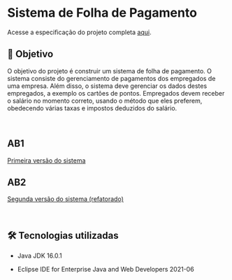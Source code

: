 # Sistema de Folha de Pagamento

Acesse a especificação do projeto completa [aqui](https://github.com/audreyemmely/folha-de-pagamento/blob/main/especificacao_projeto.pdf).

## :dart: Objetivo 
O objetivo do projeto é construir um sistema de folha de pagamento. O sistema consiste do gerenciamento de pagamentos dos empregados de uma empresa. Além disso, o sistema deve
gerenciar os dados destes empregados, a exemplo os cartões de pontos. Empregados devem receber o salário no momento correto, usando o método que eles preferem, obedecendo várias taxas e impostos deduzidos do salário.

<br/>

## AB1
[Primeira versão do sistema](https://github.com/audreyemmely/folha-de-pagamento/tree/main/sistema-folha-de-pagamento)

## AB2
[Segunda versão do sistema (refatorado)](https://github.com/audreyemmely/folha-de-pagamento/tree/main/payroll_refac)

<br/>

## 🛠️ Tecnologias utilizadas
- Java JDK 16.0.1

- Eclipse IDE for Enterprise Java and Web Developers 2021-06

